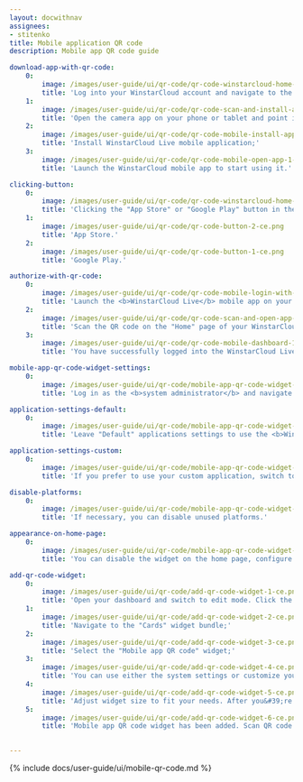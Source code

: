 ```yaml
---
layout: docwithnav
assignees:
- stitenko
title: Mobile application QR code
description: Mobile app QR code guide

download-app-with-qr-code:
    0:
        image: /images/user-guide/ui/qr-code/qr-code-winstarcloud-home-page-1-ce.png
        title: 'Log into your WinstarCloud account and navigate to the "Home" page. You will find the QR code for connecting the mobile app in the bottom right corner;'
    1:
        image: /images/user-guide/ui/qr-code/qr-code-scan-and-install-app-ce.png
        title: 'Open the camera app on your phone or tablet and point it at the QR code. The phone will automatically scan the code and show the link button. Click this button to open the link to download the <b>WinstarCloud Live mobile app</b>;'
    2:
        image: /images/user-guide/ui/qr-code/qr-code-mobile-install-app-ce.png
        title: 'Install WinstarCloud Live mobile application;'
    3:
        image: /images/user-guide/ui/qr-code/qr-code-mobile-open-app-1-ce.png
        title: 'Launch the WinstarCloud mobile app to start using it.'

clicking-button:
    0:
        image: /images/user-guide/ui/qr-code/qr-code-winstarcloud-home-page-2-ce.png
        title: 'Clicking the "App Store" or "Google Play" button in the "Connect mobile app" widget, you will be redirected to the WinstarCloud app page in the respective app store for further downloading to your device.'
    1:
        image: /images/user-guide/ui/qr-code/qr-code-button-2-ce.png
        title: 'App Store.'
    2:
        image: /images/user-guide/ui/qr-code/qr-code-button-1-ce.png
        title: 'Google Play.'

authorize-with-qr-code:
    0:
        image: /images/user-guide/ui/qr-code/qr-code-mobile-login-with-qr-1-ce.png
        title: 'Launch the <b>WinstarCloud Live</b> mobile app on your device and use the QR code scanning feature. Make sure you have the latest version of the app installed;'
    2:
        image: /images/user-guide/ui/qr-code/qr-code-scan-and-open-app-ce.png
        title: 'Scan the QR code on the "Home" page of your WinstarCloud instance using the mobile app. You will find the QR code for connecting the mobile app in the bottom right corner;'
    3:
        image: /images/user-guide/ui/qr-code/qr-code-mobile-dashboard-1-ce.png
        title: 'You have successfully logged into the WinstarCloud Live mobile app with your account.'

mobile-app-qr-code-widget-settings:
    0:
        image: /images/user-guide/ui/qr-code/mobile-app-qr-code-widget-settings-1-ce.png
        title: 'Log in as the <b>system administrator</b> and navigate to the "Mobile app" tab on the "Settings" page. Here, you&#39;ll find two settings blocks: "Applications" and "Appearance on Home page";'

application-settings-default:
    0:
        image: /images/user-guide/ui/qr-code/mobile-app-qr-code-widget-settings-2-ce.png
        title: 'Leave "Default" applications settings to use the <b>WinstarCloud Live</b> mobile application.'

application-settings-custom:
    0:
        image: /images/user-guide/ui/qr-code/mobile-app-qr-code-widget-settings-3-ce.png
        title: 'If you prefer to use your custom application, switch to the custom settings and input the necessary application credentials for your Android and iOS apps.'

disable-platforms:
    0:
        image: /images/user-guide/ui/qr-code/mobile-app-qr-code-widget-settings-4-ce.png
        title: 'If necessary, you can disable unused platforms.'

appearance-on-home-page:
    0:
        image: /images/user-guide/ui/qr-code/mobile-app-qr-code-widget-settings-5-ce.png
        title: 'You can disable the widget on the home page, configure badges (or turn them off altogether), and update the QR code label.'

add-qr-code-widget:
    0:
        image: /images/user-guide/ui/qr-code/add-qr-code-widget-1-ce.png
        title: 'Open your dashboard and switch to edit mode. Click the "+ Add widget" icon at the top of the screen;'
    1:
        image: /images/user-guide/ui/qr-code/add-qr-code-widget-2-ce.png
        title: 'Navigate to the "Cards" widget bundle;'
    2:
        image: /images/user-guide/ui/qr-code/add-qr-code-widget-3-ce.png
        title: 'Select the "Mobile app QR code" widget;'
    3:
        image: /images/user-guide/ui/qr-code/add-qr-code-widget-4-ce.png
        title: 'You can use either the system settings or customize your own. If desired, you can disable unnecessary platforms, configure badges (or turn them off altogether), and update the QR code label. Click "Add".'
    4:
        image: /images/user-guide/ui/qr-code/add-qr-code-widget-5-ce.png
        title: 'Adjust widget size to fit your needs. After you&#39;re done tweaking, click "Save" to save the dashboard;'
    5:
        image: /images/user-guide/ui/qr-code/add-qr-code-widget-6-ce.png
        title: 'Mobile app QR code widget has been added. Scan QR code with your mobile and check you are redirected to the specified application.'
  

---
```


{% include docs/user-guide/ui/mobile-qr-code.md %}